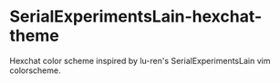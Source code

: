 # SerialExperimentsLain-hexchat-theme
Hexchat color scheme inspired by lu-ren's SerialExperimentsLain vim colorscheme.
